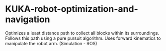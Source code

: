 # KUKA-robot-optimization-and-navigation
Optimizes a least distance path to collect all blocks within its surroundings. 
Follows this path using a pure pursuit algorithm. 
Uses forward kinematics to manipulate the robot arm. 
(Simulation - ROS)
